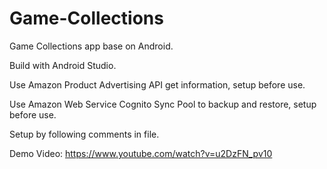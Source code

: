 # Game-Collections
Game Collections app base on Android.

Build with Android Studio.

Use Amazon Product Advertising API get information, setup before use.

Use Amazon Web Service Cognito Sync Pool to backup and restore, setup before use.

Setup by following comments in file.

Demo Video: https://www.youtube.com/watch?v=u2DzFN_pv10
